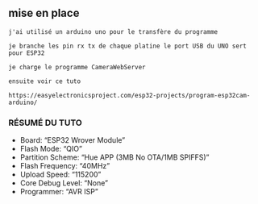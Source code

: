 ## mise en place

    j'ai utilisé un arduino uno pour le transfère du programme

    je branche les pin rx tx de chaque platine le port USB du UNO sert pour ESP32

    je charge le programme CameraWebServer

    ensuite voir ce tuto

    https://easyelectronicsproject.com/esp32-projects/program-esp32cam-arduino/

### RÉSUMÉ DU TUTO

  *  Board: “ESP32 Wrover Module”
  *  Flash Mode: “QIO”
  *  Partition Scheme: “Hue APP (3MB No OTA/1MB SPIFFS)”
  *  Flash Frequency: “40MHz”
  *  Upload Speed: “115200”
  *  Core Debug Level: “None”
  *  Programmer: “AVR ISP”